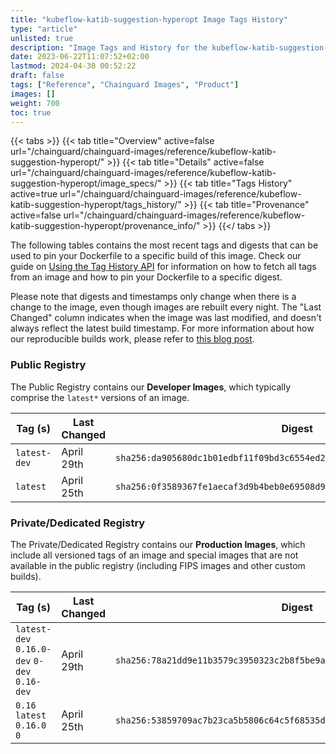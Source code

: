 ```yaml
---
title: "kubeflow-katib-suggestion-hyperopt Image Tags History"
type: "article"
unlisted: true
description: "Image Tags and History for the kubeflow-katib-suggestion-hyperopt Chainguard Image"
date: 2023-06-22T11:07:52+02:00
lastmod: 2024-04-30 00:52:22
draft: false
tags: ["Reference", "Chainguard Images", "Product"]
images: []
weight: 700
toc: true
---
```


{{< tabs >}}
{{< tab title="Overview" active=false url="/chainguard/chainguard-images/reference/kubeflow-katib-suggestion-hyperopt/" >}}
{{< tab title="Details" active=false url="/chainguard/chainguard-images/reference/kubeflow-katib-suggestion-hyperopt/image_specs/" >}}
{{< tab title="Tags History" active=true url="/chainguard/chainguard-images/reference/kubeflow-katib-suggestion-hyperopt/tags_history/" >}}
{{< tab title="Provenance" active=false url="/chainguard/chainguard-images/reference/kubeflow-katib-suggestion-hyperopt/provenance_info/" >}}
{{</ tabs >}}

The following tables contains the most recent tags and digests that can be used to pin your Dockerfile to a specific build of this image. Check our guide on [Using the Tag History API](/chainguard/chainguard-images/using-the-tag-history-api/) for information on how to fetch all tags from an image and how to pin your Dockerfile to a specific digest.

Please note that digests and timestamps only change when there is a change to the image, even though images are rebuilt every night. The "Last Changed" column indicates when the image was last modified, and doesn't always reflect the latest build timestamp. For more information about how our reproducible builds work, please refer to [this blog post](https://www.chainguard.dev/unchained/reproducing-chainguards-reproducible-image-builds).

### Public Registry
The Public Registry contains our **Developer Images**, which typically comprise the `latest*` versions of an image.

| Tag (s)       | Last Changed | Digest                                                                    |
|---------------|--------------|---------------------------------------------------------------------------|
|  `latest-dev` | April 29th   | `sha256:da905680dc1b01edbf11f09bd3c6554ed2f2d7229e3a442fa77fd99195f27511` |
|  `latest`     | April 25th   | `sha256:0f3589367fe1aecaf3d9b4beb0e69508d970cf858df802ac1727f795b3cca172` |


### Private/Dedicated Registry
The Private/Dedicated Registry contains our **Production Images**, which include all versioned tags of an image and special images that are not available in the public registry (including FIPS images and other custom builds).

| Tag (s)                                       | Last Changed | Digest                                                                    |
|-----------------------------------------------|--------------|---------------------------------------------------------------------------|
|  `latest-dev` `0.16.0-dev` `0-dev` `0.16-dev` | April 29th   | `sha256:78a21dd9e11b3579c3950323c2b8f5be9ae860c08ac2639d5658f35fe9867390` |
|  `0.16` `latest` `0.16.0` `0`                 | April 25th   | `sha256:53859709ac7b23ca5b5806c64c5f68535dfece46d5fb96dc3d206513bcf7f177` |

